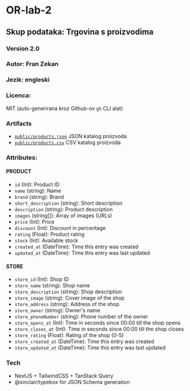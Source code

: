 # OR-lab-2

## Skup podataka: Trgovina s proizvodima

### Version 2.0

### Autor: Fran Zekan

### Jezik: engleski

### Licenca:

MIT (auto-generirana kroz Github-ov `gh` CLI alat)

### Artifacts

- [`public/products.json`](https://github.com/Zeko369/or-lab/blob/main/public/products.json) JSON katalog proizvoda
- [`public/products.csv`](https://github.com/Zeko369/or-lab/blob/main/public/products.csv) CSV katalog proizvoda

### Attributes:

#### PRODUCT

- `id` (Int): Product ID
- `name` (string): Name
- `brand` (string): Brand
- `short_description` (string): Short description
- `description` (string): Product description
- `images` (string[]): Array of images (URLs)
- `price` (Int): Price
- `discount` (Int): Discount in percentage
- `rating` (Float): Product rating
- `stock` (Int): Available stock
- `created_at` (DateTime): Time this entry was created
- `updated_at` (DateTime): Time this entry was last updated

#### STORE

- `store_id` (Int): Shop ID
- `store_name` (string): Shop name
- `store_description` (string): Shop description
- `store_image` (string): Cover image of the shop
- `store_address` (string): Address of the shop
- `store_owner` (string): Owner's name
- `store_phoneNumber` (string): Phone number of the owner
- `store_opens_at` (Int): Time in seconds since 00:00 till the shop opens
- `store_closes_at` (Int): Time in seconds since 00:00 till the shop closes
- `store_rating` (Float): Rating of the shop (0-5)
- `store_created_at` (DateTime): Time this entry was created
- `store_updated_at` (DateTime): Time this entry was last updated

### Tech

- NextJS + TailwindCSS + TanStack Query
- @sinclair/typebox for JSON Schema generation
